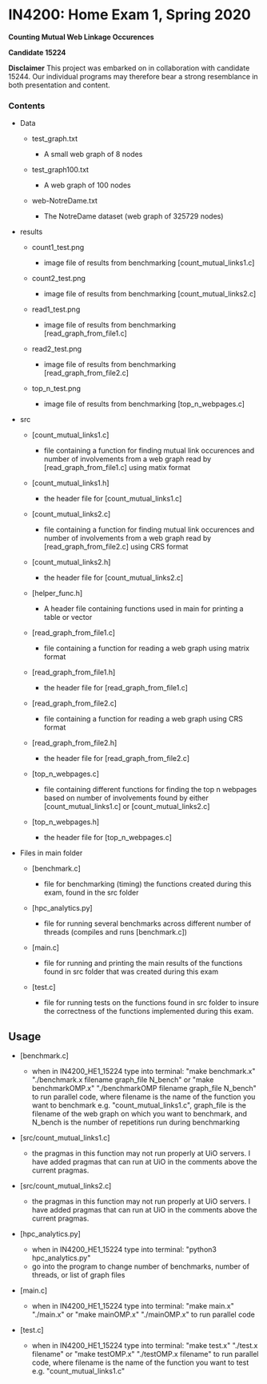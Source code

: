 # IN4200: Home Exam 1, Spring 2020

**Counting Mutual Web Linkage Occurences**

**Candidate 15224**

**Disclaimer**
This project was embarked on in collaboration with candidate 15244.
Our individual programs may therefore bear a strong resemblance in
both presentation and content.

### Contents
- Data

  - test_graph.txt
    - A small web graph of 8 nodes

  - test_graph100.txt
    - A web graph of 100 nodes

  - web-NotreDame.txt
    - The NotreDame dataset (web graph of 325729 nodes)


- results

  - count1_test.png
    - image file of results from benchmarking [count_mutual_links1.c]

  - count2_test.png
    - image file of results from benchmarking [count_mutual_links2.c]

  - read1_test.png
    - image file of results from benchmarking [read_graph_from_file1.c]

  - read2_test.png
    - image file of results from benchmarking [read_graph_from_file2.c]

  - top_n_test.png
    - image file of results from benchmarking [top_n_webpages.c]


- src

  - [count_mutual_links1.c]
    - file containing a function for finding mutual link occurences and number of involvements from a web graph read by [read_graph_from_file1.c] using matix format

  - [count_mutual_links1.h]
    - the header file for [count_mutual_links1.c]

  - [count_mutual_links2.c]
    - file containing a function for finding mutual link occurences and number of involvements from a web graph read by [read_graph_from_file2.c] using CRS format

  - [count_mutual_links2.h]
    - the header file for [count_mutual_links2.c]

  - [helper_func.h]
    - A header file containing functions used in main for printing a table or vector

  - [read_graph_from_file1.c]
    - file containing a function for reading a web graph using matrix format

  - [read_graph_from_file1.h]
    - the header file for [read_graph_from_file1.c]

  - [read_graph_from_file2.c]
    - file containing a function for reading a web graph using CRS format

  - [read_graph_from_file2.h]
    - the header file for [read_graph_from_file2.c]

  - [top_n_webpages.c]
    - file containing different functions for finding the top n webpages based on number of involvements found by either [count_mutual_links1.c] or [count_mutual_links2.c]

  - [top_n_webpages.h]
    - the header file for [top_n_webpages.c]


- Files in main folder

  - [benchmark.c]
    - file for benchmarking (timing) the functions created during this exam, found in the src folder

  - [hpc_analytics.py]
    - file for running several benchmarks across different number of threads (compiles and runs [benchmark.c])

  - [main.c]
    - file for running and printing the main results of the functions found in src folder that was created during this exam

  - [test.c]
    - file for running tests on the functions found in src folder to insure the correctness of the functions implemented during this exam.


## Usage

- [benchmark.c]
  - when in IN4200_HE1_15224 type into terminal: "make benchmark.x" "./benchmark.x filename graph_file N_bench" or "make benchmarkOMP.x" "./benchmarkOMP filename graph_file N_bench" to run parallel code, where filename is the name of the function you want to benchmark e.g. "count_mutual_links1.c", graph_file is the filename of the web graph on which you want to benchmark, and N_bench is the number of repetitions run during benchmarking

- [src/count_mutual_links1.c]
  - the pragmas in this function may not run properly at UiO servers. I have added pragmas that can run at UiO in the comments above the current pragmas.

- [src/count_mutual_links2.c]
  - the pragmas in this function may not run properly at UiO servers. I have added pragmas that can run at UiO in the comments above the current pragmas.


- [hpc_analytics.py]
  - when in IN4200_HE1_15224 type into terminal: "python3 hpc_analytics.py"
  - go into the program to change number of benchmarks, number of threads, or list of graph files

- [main.c]
  - when in IN4200_HE1_15224 type into terminal: "make main.x" "./main.x" or "make mainOMP.x" "./mainOMP.x" to run parallel code

- [test.c]
  - when in IN4200_HE1_15224 type into terminal: "make test.x" "./test.x filename" or "make testOMP.x" "./testOMP.x filename" to run parallel code, where filename is the name of the function you want to test e.g. "count_mutual_links1.c"
